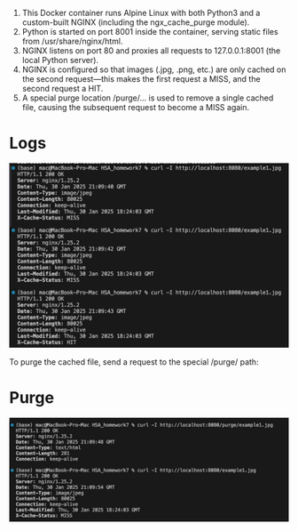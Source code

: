 1.	This Docker container runs Alpine Linux with both Python3 and a custom-built NGINX (including the ngx_cache_purge module).
2.	Python is started on port 8001 inside the container, serving static files from /usr/share/nginx/html.
3.	NGINX listens on port 80 and proxies all requests to 127.0.0.1:8001 (the local Python server).
4.	NGINX is configured so that images (.jpg, .png, etc.) are only cached on the second request—this makes the first request a MISS, and the second request a HIT.
5.	A special purge location /purge/... is used to remove a single cached file, causing the subsequent request to become a MISS again.

# Logs
![](./images/logs.jpeg)


To purge the cached file, send a request to the special /purge/<filename> path:

# Purge
![](./images/purge.jpeg)